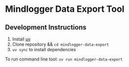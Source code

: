 
# Mindlogger Data Export Tool

## Development Instructions

1. Install [uv](https://docs.astral.sh/uv/)
2. Clone repository && `cd mindlogger-data-export`
3. `uv sync` to install dependencies


To run command line tool: `uv run mindlogger-data-export`